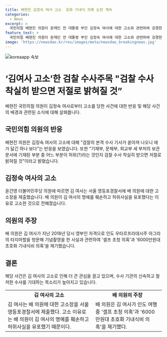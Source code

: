 ```yaml
---
title: 배현진 김정숙 여사 고소  호화 기내식 의혹 논란 계속
categories:
  - News
excerpt: >
  국민의힘 배현진 의원이 문재인 전 대통령 부인 김정숙 여사에 대한 고소와 관련하여 강경한 입장을 보였다. 배 의원은 검찰의 본격 수사를 기대하면서 허위사실은 검찰 수사에서 밝혀질 것이라고 밝혔으며, 더불어 민주당 의원인 윤건영은 배 의원이 김 여사의 명예를 훼손했다며 신속하고 철저한 수사를 촉구했다. 배 의원은 김 여사를 향한 고소와 관련해 셀프 초청 의혹과 6000만원대 초호화 기내식비 의혹 등을 제기했으며, 논란으로 인해 여권이 김정숙 특검을 거론하는 상황이다.
feature_text: >
  국민의힘 배현진 의원이 문재인 전 대통령 부인 김정숙 여사에 대한 고소와 관련하여 강경한 입장을 보였다. 배 의원은 검찰의 본격 수사를 기대하면서 허위사실은 검찰 수사에서 밝혀질 것이라고 밝혔으며, 더불어 민주당 의원인 윤건영은 배 의원이 김 여사의 명예를 훼손했다며 신속하고 철저한 수사를 촉구했다. 배 의원은 김 여사를 향한 고소와 관련해 셀프 초청 의혹과 6000만원대 초호화 기내식비 의혹 등을 제기했으며, 논란으로 인해 여권이 김정숙 특검을 거론하는 상황이다.
image: 'https://newsdao.kr/res/images/meta/newsdao_breakingnews.jpg'
---
```


<p><img src="https://newsdao.kr/res/images/meta/newsdao_breakingnews.jpg" alt="koreaapp 속보" /></p>

<h1>‘김여사 고소’한 검찰 수사주목 "검찰 수사 착실히 받으면 저절로 밝혀질 것”</h1>

<p data-ke-size="size16">배현진 국민의힘 의원이 김정숙 여사로부터 고소를 당한 사건에 대한 반응 및 해당 사건의 배경과 관련된 소식에 대해 살펴봅니다.</p>

<h2 data-ke-size="size26">국민의힘 의원의 반응</h2>

<p data-ke-size="size16">배현진 의원은 김정숙 여사의 고소에 대해 "검찰의 본격 수사 기사가 쏟아져 나오니 애가 닳긴 하나 보다"는 반응을 보였습니다. 또한 "기재부, 문체부, 외교부 세 부처의 보관 문서에 기재된 부분 중 어느 부분이 허위(?)라는 것인지 검찰 수사 착실히 받으면 저절로 밝혀질 것"이라고 밝혔습니다.</p>

<h2 data-ke-size="size26">김정숙 여사의 고소</h2>

<p data-ke-size="size16">윤건영 더불어민주당 의원에 따르면 김 여사는 서울 영등포경찰서에 배 의원에 대한 고소장을 제출했습니다. 배 의원이 김 여사의 명예를 훼손하고 허위사실을 유포했다는 이유로 고소한 것으로 전해졌습니다.</p>

<h2 data-ke-size="size26">의원의 주장</h2>

<p data-ke-size="size16">배 의원은 김 여사가 지난 2018년 당시 영부인 자격으로 인도 우타르프라데시주 아그라의 타지마할을 방문해 기념촬영을 한 사실과 관련하여 '셀프 초청 의혹'과 '6000만원대 초호화 기내식비 의혹'을 제기했습니다.</p>

<h2 data-ke-size="size26">결론</h2>

<p data-ke-size="size16">해당 사건은 김 여사의 고소로 인해 더 큰 관심을 끌고 있으며, 수사 기관의 신속하고 철저한 수사를 기대하는 목소리가 높아지고 있습니다.</p>

<table>
    <tbody>
        <tr>
            <td style="text-align: center; height: 17px;"><b>김 여사의 고소</b></td>
            <td style="text-align: center; height: 17px;"><b>배 의원의 주장</b></td>
        </tr>
        <tr>
            <td>김 여사는 배 의원에 대한 고소장을 서울 영등포경찰서에 제출했다. 고소 이유로는 배 의원이 김 여사의 명예를 훼손하고 허위사실을 유포했기 때문이다.</td>
            <td>배 의원은 김 여사가 인도 여행 중 '셀프 초청 의혹'과 '6000만원대 초호화 기내식비 의혹'을 제기했다.</td>
        </tr>
    </tbody>
</table>

<p data-ke-size="size16">&nbsp;</p>

